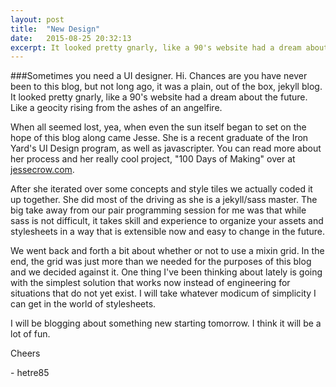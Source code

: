 ```yaml
---
layout: post
title:  "New Design"
date:   2015-08-25 20:32:13
excerpt: It looked pretty gnarly, like a 90's website had a dream about the future.
---
```


###Sometimes you need a UI designer.
Hi. Chances are you have never been to this blog, but not long ago, it was a plain, out of the box, jekyll blog. It looked pretty gnarly, like a 90's website had a dream about the future. Like a geocity rising from the ashes of an angelfire.

When all seemed lost, yea, when even the sun itself began to set on the hope of this blog along came Jesse. She is a recent graduate of the Iron Yard's UI Design program, as well as javascripter. You can read more about her process and her really cool project, "100 Days of Making" over at <a href= "http://www.jessecrow.com">jessecrow.com</a>. 

After she iterated over some concepts and style tiles we actually coded it up together. She did most of the driving as she is a jekyll/sass master. The big take away from our pair programming session for me was that while sass is not difficult, it takes skill and experience to organize your assets and stylesheets in a way that is extensible now and easy to change in the future.

We went back and forth a bit about whether or not to use a mixin grid. In the end, the grid was just more than we needed for the purposes of this blog and we decided against it. One thing I've been thinking about lately is going with the simplest solution that works now instead of engineering for situations that do not yet exist. I will take whatever modicum of simplicity I can get in the world of stylesheets.

I will be blogging about something new starting tomorrow. I think it will be a lot of fun.

Cheers

\- hetre85
